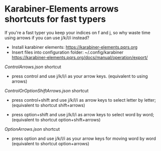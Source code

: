 # Karabiner-Elements arrows shortcuts for fast typers

If you're a fast typer you keep your indices on f and j, so why waste time using arrows if you can use j/k/l/i instead?

* Install karabiner elements: https://karabiner-elements.pqrs.org
* Insert files into configuration folder:  ~/.config/karabiner https://karabiner-elements.pqrs.org/docs/manual/operation/export/

_ControlArrows.json_ shortcut
- press control and use j/k/l/i as your arrow keys. 
(equivalent to using arrows)


_ControlOrOptionShiftArrows.json_ shortcut
- press control+shift and use j/k/l/i as arrow keys to select letter by letter;
(equivalent to shortcut shift+arrows)

- press option+shift and use j/k/l/i as arrow keys to select word by word;
(equivalent to shortcut option+shift+arrows)


_OptionArrows.json_ shortcut
- press option and use j/k/l/i as your arrow keys for moving word by word
(equivalent to shortcut option+arrows)

